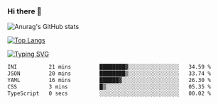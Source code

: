 ### Hi there 👋

<!--
**wray-le/wray-lee* is a ✨ _special_ ✨ repository because its `README.md` (this file) appears on your GitHub profile.

Here are some ideas to get you started:

- 🔭 I’m currently working on ...
- 🌱 I’m currently learning ...
- 👯 I’m looking to collaborate on ...
- 🤔 I’m looking for help with ...
- 💬 Ask me about ...
- 📫 How to reach me: ...
- 😄 Pronouns: ...
- ⚡ Fun fact: ...
-->


![Anurag's GitHub stats](https://github-readme-stats.vercel.app/api?username=wray-lee&show_icons=true&theme=dracula)


[![Top Langs](https://github-readme-stats.vercel.app/api/top-langs/?username=wray-lee)](https://github.com/anuraghazra/github-readme-stats)


[![Typing SVG](https://readme-typing-svg.herokuapp.com?color=91BEF0&vCenter=true&lines=This+is+Wray's+homepage;A+noob+developer)](https://git.io/typing-svg)

<!--START_SECTION:waka-->

```txt
INI          21 mins         ████████▓░░░░░░░░░░░░░░░░   34.59 %
JSON         20 mins         ████████▒░░░░░░░░░░░░░░░░   33.74 %
YAML         16 mins         ██████▓░░░░░░░░░░░░░░░░░░   26.30 %
CSS          3 mins          █▒░░░░░░░░░░░░░░░░░░░░░░░   05.35 %
TypeScript   0 secs          ░░░░░░░░░░░░░░░░░░░░░░░░░   00.02 %
```

<!--END_SECTION:waka-->
